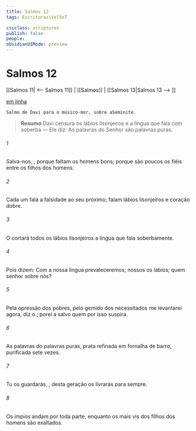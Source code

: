 ```yaml
---
title: Salmos 12
tags: Escrituras\VelhoT

cssclass: scriptures
publish: false
people:
obsidianUIMode: preview
---
```


# Salmos 12
[[Salmos 11| <-- Salmos 11]] | [[Salmos]] | [[Salmos 13|Salmos 13 --> ]]

[em linha](https://churchofjesuschrist.org/study/scriptures/ot/ps/12?lang=por)

```
Salmo de Davi para o músico-mor, sobre aSeminite.
```

> __Resumo__
Davi censura os lábios lisonjeiros e a língua que fala com soberba — Ele diz: As palavras do Senhor são palavras puras.

###### 1 
Salva-nos, , porque faltam os homens bons; porque são poucos os fiéis entre os filhos dos homens.

###### 2 
Cada um fala a falsidade ao seu próximo; falam  lábios lisonjeiros e coração dobre.

###### 3 
O  cortará todos os lábios lisonjeiros  a língua que fala soberbamente.

###### 4 
Pois dizem: Com a nossa língua prevaleceremos;  nossos os lábios; quem  senhor sobre nós?

###### 5 
Pela opressão dos pobres, pelo gemido dos necessitados me levantarei agora, diz o ; porei a salvo quem por isso suspira.

###### 6 
As palavras do   palavras puras,  prata refinada em fornalha de barro, purificada sete vezes.

###### 7 
Tu os guardarás, ; desta geração os livrarás para sempre.

###### 8 
Os ímpios andam por toda parte, enquanto os mais vis dos filhos dos homens são exaltados.

